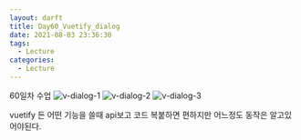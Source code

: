 ```yaml
---
layout: darft
title: Day60_Vuetify_dialog
date: 2021-08-03 23:36:30
tags:
  - Lecture
categories:
  - Lecture
---
```

60일차 수업
![v-dialog-1](/review_img/60Day/1.PNG)
![v-dialog-2](/review_img/60Day/2.PNG)
![v-dialog-3](/review_img/60Day/3.PNG)

vuetify 든 어떤 기능을 쓸때 api보고 코드 복붙하면 편하지만 어느정도 동작은 알고있어야된다.

